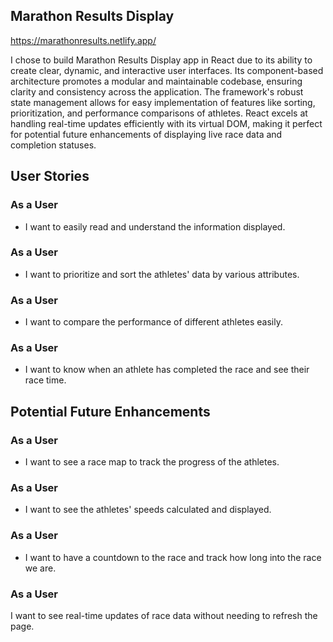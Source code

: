 ## Marathon Results Display
https://marathonresults.netlify.app/

I chose to build Marathon Results Display app in React due to its ability to create clear, dynamic, and interactive user interfaces. Its component-based architecture promotes a modular and maintainable codebase, ensuring clarity and consistency across the application.  The framework's robust state management allows for easy implementation of features like sorting, prioritization, and performance comparisons of athletes. React excels at handling real-time updates efficiently with its virtual DOM, making it perfect for potential future enhancements of displaying live race data and completion statuses. 

## User Stories

### As a User
- I want to easily read and understand the information displayed.

### As a User
- I want to prioritize and sort the athletes' data by various attributes.

### As a User
- I want to compare the performance of different athletes easily.

### As a User
- I want to know when an athlete has completed the race and see their race time.

## Potential Future Enhancements

### As a User
- I want to see a race map to track the progress of the athletes.

### As a User
- I want to see the athletes' speeds calculated and displayed.

### As a User
- I want to have a countdown to the race and track how long into the race we are.

### As a User
I want to see real-time updates of race data without needing to refresh the page.
